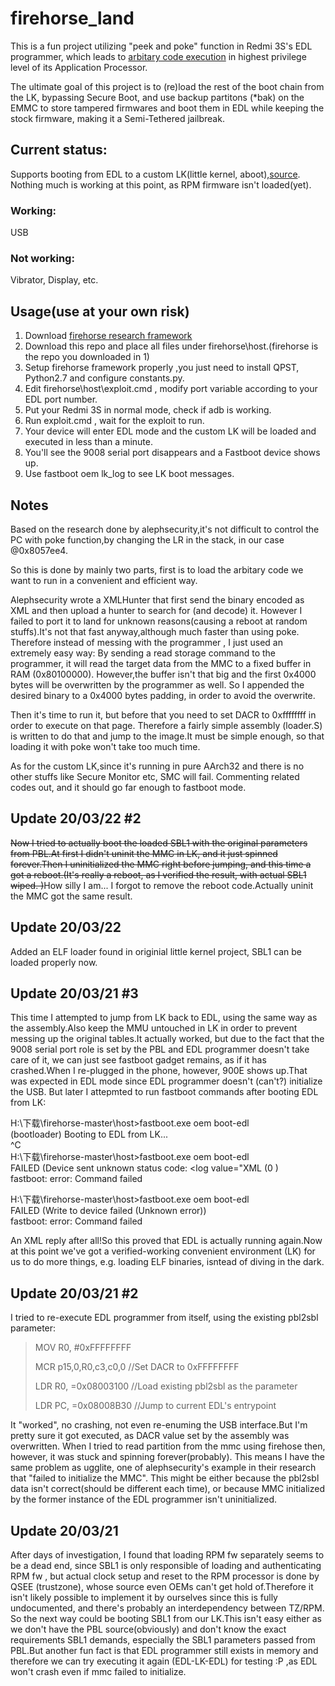 # firehorse_land
This is a fun project utilizing "peek and poke" function in Redmi 3S's EDL programmer,
which leads to [arbitary code execution](https://alephsecurity.com/2018/01/22/qualcomm-edl-1/) in highest privilege level of its Application Processor.

The ultimate goal of this project is to (re)load the rest of the boot chain from the LK, bypassing Secure Boot,
and use backup partitons (*bak) on the EMMC to store tampered firmwares and boot them in EDL while keeping the stock firmware,
making it a Semi-Tethered jailbreak.

## Current status:
Supports booting from EDL to a custom LK(little kernel, aboot),[source](https://github.com/fxsheep/lk4edl).
Nothing much is working at this point, as RPM firmware isn't loaded(yet).
### Working:
USB
### Not working:
Vibrator, Display, etc.

## Usage(use at your own risk)
1. Download [firehorse research framework](https://github.com/alephsecurity/firehorse)
2. Download this repo and place all files under firehorse\host.(firehorse is the repo you downloaded in 1)
3. Setup firehorse framework properly ,you just need to install QPST, Python2.7 and configure constants.py.
4. Edit firehorse\host\exploit.cmd , modify port variable according to your EDL port number.
5. Put your Redmi 3S in normal mode, check if adb is working.
6. Run exploit.cmd , wait for the exploit to run.
7. Your device will enter EDL mode and the custom LK will be loaded and executed in less than a minute.
8. You'll see the 9008 serial port disappears and a Fastboot device shows up.
9. Use fastboot oem lk_log to see LK boot messages.

## Notes
Based on the research done by alephsecurity,it's not difficult to control the PC with poke function,by changing the LR
in the stack, in our case @0x8057ee4. 

So this is done by mainly two parts, first is to load the arbitary code we want to run in a convenient and efficient way.

Alephsecurity wrote a XMLHunter that first send the binary encoded as XML and then upload a hunter to search for (and decode) it.
However I failed to port it to land for unknown reasons(causing a reboot at random stuffs).It's not that fast anyway,although
much faster than using poke.
Therefore instead of messing with the programmer , I just used an extremely easy way:
By sending a read storage command to the programmer, it will read the target data from the MMC to a fixed buffer in RAM (0x80100000).
However,the buffer isn't that big and the first 0x4000 bytes will be overwritten by the programmer as well.
So I appended the desired binary to a 0x4000 bytes padding, in order to avoid the overwrite.

Then it's time to run it, but before that you need to set DACR to 0xffffffff in order to execute on that page.
Therefore a fairly simple assembly (loader.S) is written to do that and jump to the image.It must be simple enough,
so that loading it with poke won't take too much time.

As for the custom LK,since it's running in pure AArch32 and there is no other stuffs like Secure Monitor etc, SMC will fail.
Commenting related codes out, and it should go far enough to fastboot mode. 

## Update 20/03/22 #2
~~Now I tried to actually boot the loaded SBL1 with the original parameters from PBL.At first I didn't uninit the MMC in LK, and it just spinned forever.Then I uninitialized the MMC right before jumping, and this time a got a reboot.(It's really a reboot, as I verified  the result, with actual SBL1 wiped. )~~How silly I am... I forgot to remove the reboot code.Actually uninit the MMC got the same result.

## Update 20/03/22
Added an ELF loader found in originial little kernel project, SBL1 can be loaded properly now.  

## Update 20/03/21 #3
This time I attempted to jump from LK back to EDL, using the same way as the assembly.Also keep the MMU untouched in LK in order to prevent messing up the original tables.It actually worked, but due to the fact that the 9008 serial port role is set by the PBL and EDL programmer doesn't take care of it, we can just see fastboot gadget remains, as if it has crashed.When I re-plugged in the phone, however, 900E shows up.That was expected in EDL mode since EDL programmer doesn't (can't?) initialize the USB.  But later I attepmted to run fastboot commands after booting EDL from LK:


H:\下载\firehorse-master\host>fastboot.exe oem boot-edl  
                                                   (bootloader) Booting to EDL from LK...  
^C  
H:\下载\firehorse-master\host>fastboot.exe oem boot-edl  
                                                   FAILED (Device sent unknown status code: <?xml version="1.0" encoding="UTF-8" ?><data><log value="XML (0 )  
fastboot: error: Command failed  
  
H:\下载\firehorse-master\host>fastboot.exe oem boot-edl  
                                                   FAILED (Write to device failed (Unknown error))  
fastboot: error: Command failed  


An XML reply after all!So this proved that EDL is actually running again.Now at this point we've got a verified-working convenient environment (LK) for us to do more things, e.g. loading ELF binaries, isntead of diving in the dark.

## Update 20/03/21 #2
I tried to re-execute EDL programmer from itself, using the existing pbl2sbl parameter:
>	MOV R0, #0xFFFFFFFF 
>
>	MCR p15,0,R0,c3,c0,0	//Set DACR to 0xFFFFFFFF 
>
>	LDR R0, =0x08003100	//Load existing pbl2sbl as the parameter
>
>	LDR PC, =0x08008B30	//Jump to current EDL's entrypoint 

It "worked", no crashing, not even re-enuming the USB interface.But I'm pretty sure it got executed, as DACR value set by the assembly 
was overwritten. When I tried to read partition from the mmc using firehose then, however, it was stuck and spinning forever(probably).
This means I have the same problem as ugglite, one of alephsecurity's example in their research that "failed to initialize the MMC".
This might be either because the pbl2sbl data isn't correct(should be different each time), or because MMC initialized by the former instance of the EDL programmer isn't uninitialized.

## Update 20/03/21
After days of investigation, I found that loading RPM fw separately seems to be a dead end, since SBL1 is only responsible of loading and authenticating RPM fw , but actual clock setup and reset to the RPM processor is done by QSEE (trustzone), whose source even OEMs can't get hold of.Therefore it isn't likely possible to implement it by ourselves since this is fully undocumented, and there's probably an interdependency between TZ/RPM.
So the next way could be booting SBL1 from our LK.This isn't easy either as we don't have the PBL source(obviously) and don't know the exact requirements SBL1 demands, especially the SBL1 parameters passed from PBL.But another fun fact is that EDL programmer still exists in memory and therefore we can try executing it again (EDL-LK-EDL) for testing :P ,as EDL won't crash even if mmc failed to initialize.
